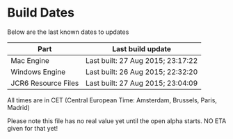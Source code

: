 # Build Dates

Below are the last known dates to updates

Part | Last build update
-----|-----
Mac Engine | Last built: 27 Aug 2015; 23:17:22
Windows Engine | Last built: 26 Aug 2015; 22:32:20
JCR6 Resource Files | Last built: 27 Aug 2015; 23:04:09
All times are in CET (Central European Time: Amsterdam, Brussels, Paris, Madrid)


Please note this file has no real value yet until the open alpha starts. NO ETA given for that yet!
